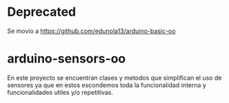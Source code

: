# Deprecated
Se movio a https://github.com/edunola13/arduino-basic-oo

# arduino-sensors-oo
En este proyecto se encuentran clases y metodos que simplifican el uso de sensores ya que en estos escondemos toda la funcionalidad interna y funcionalidades utiles y/o repetitivas.
